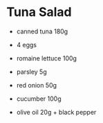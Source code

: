 # Tuna Salad

* canned tuna 180g
* 4 eggs
* romaine lettuce 100g
* parsley 5g
* red onion 50g
* cucumber 100g

* olive oil 20g + black pepper
